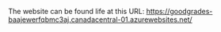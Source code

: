 The website can be found life at this URL:
https://goodgrades-baajewerfqbmc3aj.canadacentral-01.azurewebsites.net/
